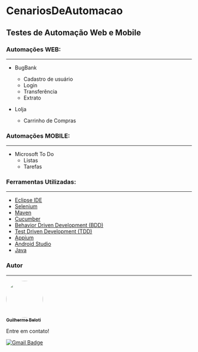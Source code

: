 # CenariosDeAutomacao
## Testes de Automação Web e Mobile

### Automações WEB:
---
- BugBank
  - Cadastro de usuário
  - Login
  - Transferência
  - Extrato

- Lolja
  - Carrinho de Compras


### Automações MOBILE:
---
- Microsoft To Do
  - Listas
  - Tarefas

### Ferramentas Utilizadas:
---
- [Eclipse IDE](https://www.eclipse.org/downloads/)
- [Selenium](https://www.selenium.dev/)
- [Maven](https://maven.apache.org/)
- [Cucumber](https://cucumber.io/)
- [Behavior Driven Development (BDD)](https://www.devmedia.com.br/desenvolvimento-orientado-por-comportamento-bdd/21127)
- [Test Driven Development (TDD)](https://www.devmedia.com.br/test-driven-development-tdd-simples-e-pratico/18533)
- [Appium](https://appium.io/)
- [Android Studio](https://developer.android.com/studio)
- [Java](https://www.java.com/pt-BR/download/manual.jsp)


### Autor
---
<a href="https://www.linkedin.com/in/guilherme-beloti-a2a84922b/">
 <img style="border-radius: 50%;" src="https://media-exp1.licdn.com/dms/image/C4D03AQEgAsF56l0zWA/profile-displayphoto-shrink_400_400/0/1649161027646?e=1657152000&v=beta&t=6nKZ694EDVrJp47J3Gvyw7XjGDVLaFL2qXtLtmyNwUs" width="100px;" alt=""/>
 <br />
 <sub><b>Guilherme Beloti</b></sub></a> 

Entre em contato!

[![Gmail Badge](https://img.shields.io/badge/-gbeloti.s@gmail.com-c14438?style=flat-square&logo=Gmail&logoColor=white&link=mailto:gbeloti.s@gmail.com)](mailto:gbeloti.s@gmail.com)
